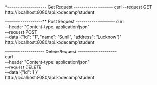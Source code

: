*-------------------- Get Request -------------------- 
curl --request GET http://localhost:8080/api.kodecamp/student

-------------------** Post Request -------------------- 
curl \
  --header "Content-type: application/json" \
  --request POST \
  --data '{"id": "1", "name": "Sunil", "address": "Lucknow"}' \
  http://localhost:8080/api.kodecamp/student

-------------------- Delete Request --------------------  
curl \
  --header "Content-type: application/json" \
  --request DELETE \
  --data '{"id": 1 }' \
  http://localhost:8080/api.kodecamp/student
